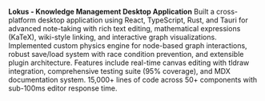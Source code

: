 **Lokus - Knowledge Management Desktop Application**
Built a cross-platform desktop application using React, TypeScript, Rust, and Tauri for advanced note-taking with rich text editing, mathematical expressions (KaTeX), wiki-style linking, and interactive graph visualizations. Implemented custom physics engine for node-based graph interactions, robust save/load system with race condition prevention, and extensible plugin architecture. Features include real-time canvas editing with tldraw integration, comprehensive testing suite (95% coverage), and MDX documentation system. 15,000+ lines of code across 50+ components with sub-100ms editor response time.